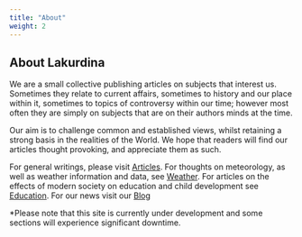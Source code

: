 ```yaml
---
title: "About"
weight: 2
---
```


## About Lakurdina

We are a small collective publishing articles on subjects that interest us. Sometimes they relate to current affairs, sometimes to history and our place within it, sometimes to topics of controversy within our time; however most often they are simply on subjects that are on their authors minds at the time.  

Our aim is to challenge common and established views, whilst retaining a strong basis in the realities of the World. We hope that readers will find our articles thought provoking, and appreciate them as such.  

For general writings, please visit [Articles](https://articles.lakurdina.com). For thoughts on meteorology, as well as weather information and data, see [Weather](https://weather.lakurdina.com). For articles on the effects of modern society on education and child development see [Education](https://education.lakurdina.co.uk). For our news visit our [Blog](blog.lakurdina.co.uk)

*Please note that this site is currently under development and some sections will experience significant downtime.
